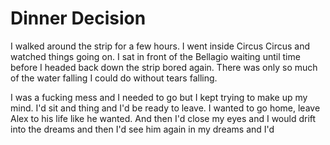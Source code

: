 # Dinner Decision
I walked around the strip for a few hours.  I went inside Circus Circus and watched things going on.  I sat in front of the Bellagio waiting until time before I headed back down the strip bored again.  There was only so much of the water falling I could do without tears falling.  

I was a fucking mess and I needed to go but I kept trying to make up my mind.  I'd sit and thing and I'd be ready to leave.  I wanted to go home, leave Alex to his life like he wanted.  And then I'd close my eyes and I would drift into the dreams and then I'd see him again in my dreams and I'd
<!--stackedit_data:
eyJoaXN0b3J5IjpbLTEwMTg3MDU4MjUsOTI4ODA2OTIsLTExNT
I2MjU5OTMsLTExNzc3NjEyNzFdfQ==
-->